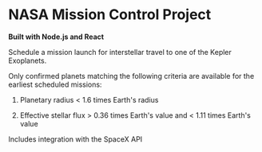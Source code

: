 # NASA Mission Control Project

**Built with Node.js and React**

Schedule a mission launch for interstellar travel to one of the Kepler Exoplanets.

Only confirmed planets matching the following criteria are available for the earliest scheduled missions:

1. Planetary radius < 1.6 times Earth's radius

2. Effective stellar flux > 0.36 times Earth's value and < 1.11 times Earth's value

Includes integration with the SpaceX API


